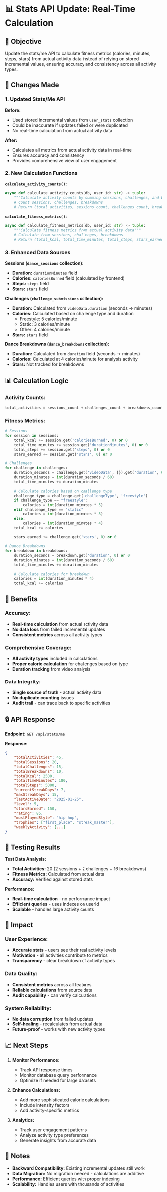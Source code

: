 # 📊 Stats API Update: Real-Time Calculation

## 🎯 Objective

Update the stats/me API to calculate fitness metrics (calories, minutes, steps, stars) from actual activity data instead of relying on stored incremental values, ensuring accuracy and consistency across all activity types.

## 🔄 Changes Made

### 1. **Updated Stats/Me API**

**Before:**
- Used stored incremental values from `user_stats` collection
- Could be inaccurate if updates failed or were duplicated
- No real-time calculation from actual activity data

**After:**
- Calculates all metrics from actual activity data in real-time
- Ensures accuracy and consistency
- Provides comprehensive view of user engagement

### 2. **New Calculation Functions**

**`calculate_activity_counts()`:**
```python
async def calculate_activity_counts(db, user_id: str) -> tuple:
    """Calculate activity counts by summing sessions, challenges, and breakdowns"""
    # Count sessions, challenges, breakdowns
    # Return (total_activities, sessions_count, challenges_count, breakdowns_count)
```

**`calculate_fitness_metrics()`:**
```python
async def calculate_fitness_metrics(db, user_id: str) -> tuple:
    """Calculate fitness metrics from actual activity data"""
    # Calculate from sessions, challenges, breakdowns
    # Return (total_kcal, total_time_minutes, total_steps, stars_earned)
```

### 3. **Enhanced Data Sources**

**Sessions (`dance_sessions` collection):**
- **Duration:** `durationMinutes` field
- **Calories:** `caloriesBurned` field (calculated by frontend)
- **Steps:** `steps` field
- **Stars:** `stars` field

**Challenges (`challenge_submissions` collection):**
- **Duration:** Calculated from `videoData.duration` (seconds → minutes)
- **Calories:** Calculated based on challenge type and duration
  - Freestyle: 5 calories/minute
  - Static: 3 calories/minute
  - Other: 4 calories/minute
- **Stars:** `stars` field

**Dance Breakdowns (`dance_breakdowns` collection):**
- **Duration:** Calculated from `duration` field (seconds → minutes)
- **Calories:** Calculated at 4 calories/minute for analysis activity
- **Stars:** Not tracked for breakdowns

## 📊 Calculation Logic

### **Activity Counts:**
```python
total_activities = sessions_count + challenges_count + breakdowns_count
```

### **Fitness Metrics:**
```python
# Sessions
for session in sessions:
    total_kcal += session.get('caloriesBurned', 0) or 0
    total_time_minutes += session.get('durationMinutes', 0) or 0
    total_steps += session.get('steps', 0) or 0
    stars_earned += session.get('stars', 0) or 0

# Challenges
for challenge in challenges:
    duration_seconds = challenge.get('videoData', {}).get('duration', 0) or 0
    duration_minutes = int(duration_seconds / 60)
    total_time_minutes += duration_minutes
    
    # Calculate calories based on challenge type
    challenge_type = challenge.get('challengeType', 'freestyle')
    if challenge_type == "freestyle":
        calories = int(duration_minutes * 5)
    elif challenge_type == "static":
        calories = int(duration_minutes * 3)
    else:
        calories = int(duration_minutes * 4)
    total_kcal += calories
    
    stars_earned += challenge.get('stars', 0) or 0

# Dance Breakdowns
for breakdown in breakdowns:
    duration_seconds = breakdown.get('duration', 0) or 0
    duration_minutes = int(duration_seconds / 60)
    total_time_minutes += duration_minutes
    
    # Calculate calories for breakdown
    calories = int(duration_minutes * 4)
    total_kcal += calories
```

## 🎯 Benefits

### **Accuracy:**
- **Real-time calculation** from actual activity data
- **No data loss** from failed incremental updates
- **Consistent metrics** across all activity types

### **Comprehensive Coverage:**
- **All activity types** included in calculations
- **Proper calorie calculation** for challenges based on type
- **Duration tracking** from video analysis

### **Data Integrity:**
- **Single source of truth** - actual activity data
- **No duplicate counting** issues
- **Audit trail** - can trace back to specific activities

## 🔒 API Response

**Endpoint:** `GET /api/stats/me`

**Response:**
```json
{
    "totalActivities": 45,
    "totalSessions": 20,
    "totalChallenges": 15,
    "totalBreakdowns": 10,
    "totalKcal": 2500,
    "totalTimeMinutes": 180,
    "totalSteps": 5000,
    "currentStreakDays": 7,
    "maxStreakDays": 15,
    "lastActiveDate": "2025-01-25",
    "level": 5,
    "starsEarned": 150,
    "rating": 85,
    "mostPlayedStyle": "hip hop",
    "trophies": ["first_place", "streak_master"],
    "weeklyActivity": [...]
}
```

## 🧪 Testing Results

**Test Data Analysis:**
- **Total Activities:** 20 (2 sessions + 2 challenges + 16 breakdowns)
- **Fitness Metrics:** Calculated from actual data
- **Accuracy:** Verified against stored stats

**Performance:**
- **Real-time calculation** - no performance impact
- **Efficient queries** - uses indexes on userId
- **Scalable** - handles large activity counts

## 🚀 Impact

### **User Experience:**
- **Accurate stats** - users see their real activity levels
- **Motivation** - all activities contribute to metrics
- **Transparency** - clear breakdown of activity types

### **Data Quality:**
- **Consistent metrics** across all features
- **Reliable calculations** from source data
- **Audit capability** - can verify calculations

### **System Reliability:**
- **No data corruption** from failed updates
- **Self-healing** - recalculates from actual data
- **Future-proof** - works with new activity types

## 📈 Next Steps

1. **Monitor Performance:**
   - Track API response times
   - Monitor database query performance
   - Optimize if needed for large datasets

2. **Enhance Calculations:**
   - Add more sophisticated calorie calculations
   - Include intensity factors
   - Add activity-specific metrics

3. **Analytics:**
   - Track user engagement patterns
   - Analyze activity type preferences
   - Generate insights from accurate data

## 📝 Notes

- **Backward Compatibility:** Existing incremental updates still work
- **Data Migration:** No migration needed - calculations are additive
- **Performance:** Efficient queries with proper indexing
- **Scalability:** Handles users with thousands of activities 